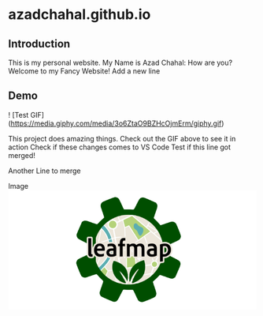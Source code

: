 # azadchahal.github.io
## Introduction
This is my personal website. My Name is Azad Chahal: How are you? Welcome to my Fancy Website!
Add a new line

## Demo

! [Test GIF] (https://media.giphy.com/media/3o6ZtaO9BZHcOjmErm/giphy.gif)

This project does amazing things. Check out the GIF above to see it in action
Check if these changes comes to VS Code
Test if this line got merged!

Another Line to merge

Image
![](https://raw.githubusercontent.com/opengeos/leafmap/master/docs/assets/logo_rect.png)


